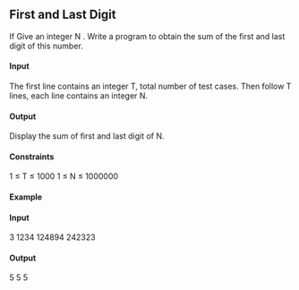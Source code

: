 ## First and Last Digit
If Give an integer N . Write a program to obtain the sum of the first and last digit of this number.

#### Input
The first line contains an integer T, total number of test cases. Then follow T lines, each line contains an integer N.

#### Output
Display the sum of first and last digit of N.

#### Constraints
1 ≤ T ≤ 1000
1 ≤ N ≤ 1000000
#### Example
#### Input
3 
1234
124894
242323

#### Output
5
5
5
